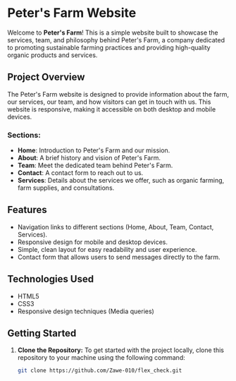 # Peter's Farm Website

Welcome to **Peter's Farm**! This is a simple website built to showcase the services, team, and philosophy behind Peter's Farm, a company dedicated to promoting sustainable farming practices and providing high-quality organic products and services.

## Project Overview

The Peter's Farm website is designed to provide information about the farm, our services, our team, and how visitors can get in touch with us. This website is responsive, making it accessible on both desktop and mobile devices.

### Sections:
- **Home**: Introduction to Peter's Farm and our mission.
- **About**: A brief history and vision of Peter's Farm.
- **Team**: Meet the dedicated team behind Peter's Farm.
- **Contact**: A contact form to reach out to us.
- **Services**: Details about the services we offer, such as organic farming, farm supplies, and consultations.

## Features

- Navigation links to different sections (Home, About, Team, Contact, Services).
- Responsive design for mobile and desktop devices.
- Simple, clean layout for easy readability and user experience.
- Contact form that allows users to send messages directly to the farm.

## Technologies Used

- HTML5
- CSS3
- Responsive design techniques (Media queries)

## Getting Started

1. **Clone the Repository:**
   To get started with the project locally, clone this repository to your machine using the following command:

   ```bash
   git clone https://github.com/Zawe-010/flex_check.git
